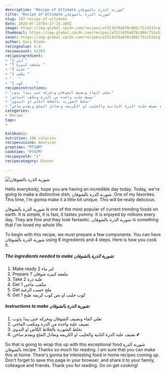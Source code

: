 ```yaml
---
description: "Recipe of Ultimate شوربة الذرة بالشوفان"
title: "Recipe of Ultimate شوربة الذرة بالشوفان"
slug: 187-recipe-of-ultimate
date: 2020-07-15T03:17:25.389Z
image: https://img-global.cpcdn.com/recipes/af313df0a870c980/751x532cq70/الصورة-الرئيسية-لوصفةشوربة-الذرة-بالشوفان.jpg
thumbnail: https://img-global.cpcdn.com/recipes/af313df0a870c980/751x532cq70/الصورة-الرئيسية-لوصفةشوربة-الذرة-بالشوفان.jpg
cover: https://img-global.cpcdn.com/recipes/af313df0a870c980/751x532cq70/الصورة-الرئيسية-لوصفةشوربة-الذرة-بالشوفان.jpg
author: Gary Dixon
ratingvalue: 4.9
reviewcount: 41203
recipeingredient:
- "2 لتر "
- "7 ملعقة كبيرة "
- "2 علبة "
- "1 مكعب "
- "   "
- "1 كوب      "
recipeinstructions:
- "نغلي الماء ونضيف الشوفان ونحركه حتى يبدا يذوب"
- "نضيف علبة واحدة من الذرة ومكعب الماجي"
- "نخلط الشوربة بالخلاط الكاس او اليدوي"
- "نضيف علبة الذرة الثانية والحليب او الكريمه ونعادل الملح ويقدم ساخن 💕"
categories:
- Recipe
tags:
- 

katakunci:  
nutrition: 196 calories
recipecuisine: American
preptime: "PT10M"
cooktime: "PT47M"
recipeyield: "1"
recipecategory: Dinner

---
```



![شوربة الذرة بالشوفان](https://img-global.cpcdn.com/recipes/af313df0a870c980/751x532cq70/الصورة-الرئيسية-لوصفةشوربة-الذرة-بالشوفان.jpg)

Hello everybody, hope you are having an incredible day today. Today, we're going to make a distinctive dish, شوربة الذرة بالشوفان. One of my favorites. This time, I'm gonna make it a little bit unique. This will be really delicious.

شوربة الذرة بالشوفان is one of the most popular of current trending foods on earth. It is simple, it is fast, it tastes yummy. It is enjoyed by millions every day. They are fine and they look fantastic. شوربة الذرة بالشوفان is something that I've loved my whole life.




To begin with this recipe, we must prepare a few components. You can have شوربة الذرة بالشوفان using 6 ingredients and 4 steps. Here is how you cook it.

<!--inarticleads1-->

##### The ingredients needed to make شوربة الذرة بالشوفان:

1. Make ready 2 لتر ماء
1. Prepare 7 ملعقة كبيرة شوفان
1. Take 2 علبة ذرة
1. Get 1 مكعب ماجي
1. Get  ملح حسب الرغبة
1. Get 1 كوب حليب او نص كوب كريمة طبخ




<!--inarticleads2-->

##### Instructions to make شوربة الذرة بالشوفان:

1. نغلي الماء ونضيف الشوفان ونحركه حتى يبدا يذوب
1. نضيف علبة واحدة من الذرة ومكعب الماجي
1. نخلط الشوربة بالخلاط الكاس او اليدوي
1. نضيف علبة الذرة الثانية والحليب او الكريمه ونعادل الملح ويقدم ساخن 💕




So that is going to wrap this up with this exceptional food شوربة الذرة بالشوفان recipe. Thanks so much for reading. I am sure that you can make this at home. There's gonna be interesting food in home recipes coming up. Don't forget to save this page in your browser, and share it to your family, colleague and friends. Thank you for reading. Go on get cooking!
